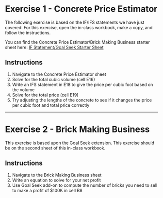 # Exercise 1 - Concrete Price Estimator

The following exercise is based on the IF/IFS statements we have just covered. For this exercise, open the in-class workbook, make a copy, and follow the instructions. 

You can find the Concrete Price Estimator/Brick Making Business starter sheet here: [IF Statement/Goal Seek Starter Sheet](https://docs.google.com/spreadsheets/d/1dRBdakgxpdWYoMZUzLZTinmhpVqI01joI3EBHkIl3ek/edit?gid=783593226#gid=783593226)

## Instructions

  1. Navigate to the Concrete Price Estimator sheet
  2. Solve for the total cubic volume (cell E16)
  3. Write an IFS statement in E18 to give the price per cubic foot based on the volume
  4. Solve for the total price (cell E19)
  5. Try adjusting the lengths of the concrete to see if it changes the price per cubic foot and total price correctly

---
# Exercise 2 - Brick Making Business

This exercise is based upon the Goal Seek extension. This exercise should be on the second sheet of this in-class workbook.

## Instructions
  1. Navigate to the Brick Making Business sheet
  2. Write an equation to solve for your net profit
  3. Use Goal Seek add-on to compute the number of bricks you need to sell to make a profit of $100K in cell B8
